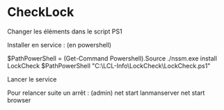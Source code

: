 # CheckLock

Changer les éléments dans le script PS1

Installer en service : (en powershell) 

$PathPowerShell = (Get-Command Powershell).Source
./nssm.exe install LockCheck $PathPowerShell "C:\LCL-Info\LockCheck\LockCheck.ps1"

Lancer le service 


Pour relancer suite un arrêt : (admin)
net start lanmanserver
net start browser


